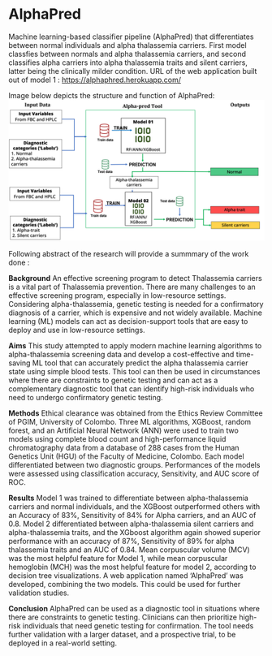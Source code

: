 # AlphaPred
Machine learning-based classifier pipeline (AlphaPred) that differentiates between normal individuals and alpha thalassemia carriers. First model classfies between normals and alpha thalassemia carriers, and second classifies alpha carriers into alpha thalassemia traits and silent carriers, latter being the clinically milder condition.
URL of the web application built out of model 1 : https://alphaphred.herokuapp.com/

Image below depicts the structure and function of AlphaPred:
![Alphapred figure](Alphapred.png)

Following abstract of the research will provide a summmary of the work done :

**Background**
An effective screening program to detect Thalassemia carriers is a vital part of Thalassemia prevention. There are many challenges to an effective screening program, especially in low-resource settings. Considering alpha-thalassemia, genetic testing is needed for a confirmatory diagnosis of a carrier, which is expensive and not widely available. Machine learning (ML) models can act as decision-support tools that are easy to deploy and use in low-resource settings. 

**Aims**
This study attempted to apply modern machine learning algorithms to alpha-thalassemia screening data and develop a cost-effective and time-saving ML tool that can accurately predict the alpha thalassemia carrier state using simple blood tests. This tool can then be used in circumstances where there are constraints to genetic testing and can act as a complementary diagnostic tool that can identify high-risk individuals who need to undergo confirmatory genetic testing. 

**Methods**
Ethical clearance was obtained from the Ethics Review Committee of PGIM, University of Colombo. Three ML algorithms, XGBoost, random forest, and an Artificial Neural Network (ANN) were used to train two models using complete blood count and high-performance liquid chromatography data from a database of 288 cases from the Human Genetics Unit (HGU) of the Faculty of Medicine, Colombo. Each model differentiated between two diagnostic groups. Performances of the models were assessed using classification accuracy, Sensitivity, and AUC score of ROC. 

**Results**
Model 1 was trained to differentiate between alpha-thalassemia carriers and normal individuals, and the XGBoost outperformed others with an Accuracy of 83%, Sensitivity of 84% for Alpha carriers, and an AUC of 0.8. Model 2 differentiated between alpha-thalassemia silent carriers and alpha-thalassemia traits, and the XGboost algorithm again showed superior performance with an accuracy of 87%, Sensitivity of 89% for alpha thalassemia traits and an AUC of 0.84. Mean corpuscular volume (MCV) was the most helpful feature for Model 1, while mean corpuscular hemoglobin (MCH) was the most helpful feature for model 2, according to decision tree visualizations. A web application named ‘AlphaPred’ was developed, combining the two models. This could be used for further validation studies. 

**Conclusion**
AlphaPred can be used as a diagnostic tool in situations where there are constraints to genetic testing. Clinicians can then prioritize high-risk individuals that need genetic testing for confirmation. The tool needs further validation with a larger dataset, and a prospective trial, to be deployed in a real-world setting. 


